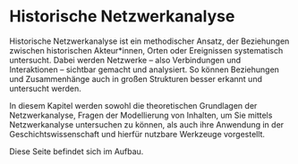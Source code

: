 # Historische Netzwerkanalyse
 
Historische Netzwerkanalyse ist ein methodischer Ansatz, der Beziehungen zwischen historischen Akteur*innen, Orten oder Ereignissen systematisch untersucht. Dabei werden Netzwerke – also Verbindungen und Interaktionen – sichtbar gemacht und analysiert. So können Beziehungen und Zusammenhänge auch in großen Strukturen besser erkannt und untersucht werden.

In diesem Kapitel werden sowohl die theoretischen Grundlagen der Netzwerkanalyse, Fragen der Modellierung von Inhalten, um Sie mittels Netzwerkanalyse untersuchen zu können, als auch ihre Anwendung in der Geschichtswissenschaft und hierfür nutzbare Werkzeuge vorgestellt.

Diese Seite befindet sich im Aufbau.
